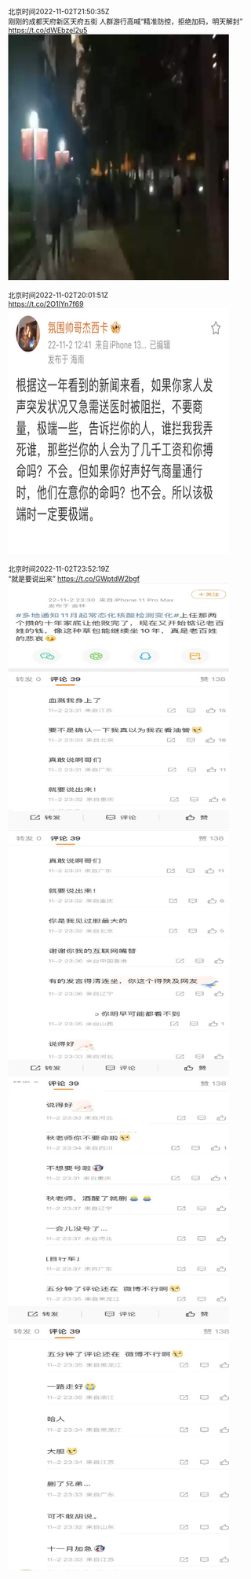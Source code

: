 北京时间2022-11-02T21:50:35Z<br>刚刚的成都天府新区天府五街
人群游行高喊“精准防控，拒绝加码，明天解封” https://t.co/dWEbzeI2u5<br><img src='/temp/video/2022/o-Month-11/x-Day-02/whyyoutouzhele/1587804365116538881_0.jpg' width='450' height='500'><br><br>北京时间2022-11-02T20:01:51Z<br>https://t.co/2O1lYn7f69<br><img src='/temp/image/2022/o-Month-11/1587777002089713664_0.jpg' width='450' height='500'><br><br>北京时间2022-11-02T23:52:19Z<br>“就是要说出来” https://t.co/GWptdW2bgf<br><img src='/temp/image/2022/o-Month-11/1587834999310622727_0.jpg' width='450' height='500'><img src='/temp/image/2022/o-Month-11/1587834999310622727_1.jpg' width='450' height='500'><img src='/temp/image/2022/o-Month-11/1587834999310622727_2.jpg' width='450' height='500'><img src='/temp/image/2022/o-Month-11/1587834999310622727_3.jpg' width='450' height='500'><br><br>